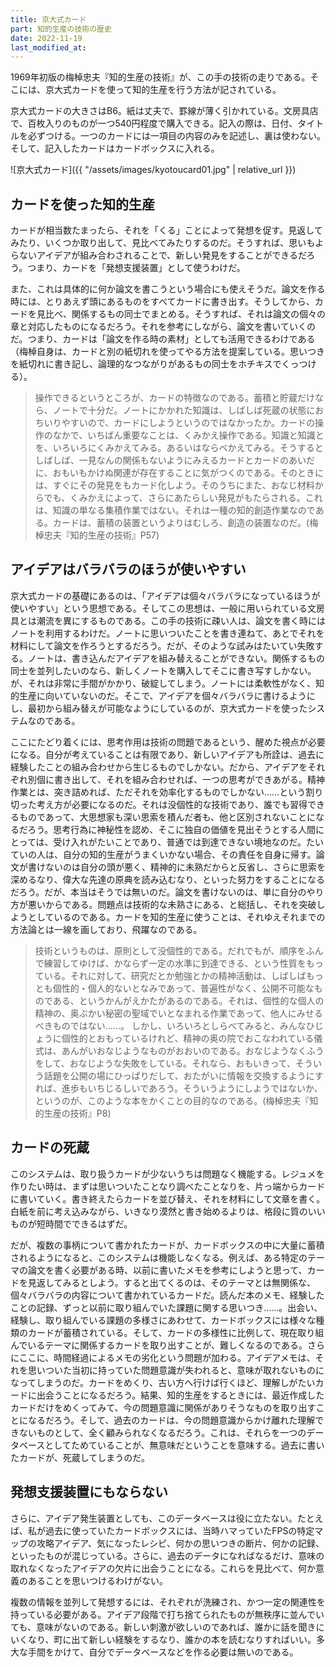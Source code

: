 ```yaml
---
title: 京大式カード
part: 知的生産の技術の歴史
date: 2022-11-19
last_modified_at: 
---
```


1969年初版の梅棹忠夫『知的生産の技術』が、この手の技術の走りである。そこには、京大式カードを使って知的生産を行う方法が記されている。

京大式カードの大きさはB6。紙は丈夫で、罫線が薄く引かれている。文房具店で、百枚入りのものが一つ540円程度で購入できる。記入の際は、日付、タイトルを必ずつける。一つのカードには一項目の内容のみを記述し、裏は使わない。そして、記入したカードはカードボックスに入れる。

![京大式カード]({{ "/assets/images/kyotoucard01.jpg" | relative_url }})

## カードを使った知的生産

カードが相当数たまったら、それを「くる」ことによって発想を促す。見返してみたり、いくつか取り出して、見比べてみたりするのだ。そうすれば、思いもよらないアイデアが組み合わされることで、新しい発見をすることができるだろう。つまり、カードを「発想支援装置」として使うわけだ。

また、これは具体的に何か論文を書こうという場合にも使えそうだ。論文を作る時には、とりあえず頭にあるものをすべてカードに書き出す。そうしてから、カードを見比べ、関係するもの同士でまとめる。そうすれば、それは論文の個々の章と対応したものになるだろう。それを参考にしながら、論文を書いていくのだ。つまり、カードは「論文を作る時の素材」としても活用できるわけである（梅棹自身は、カードと別の紙切れを使ってやる方法を提案している。思いつきを紙切れに書き記し、論理的なつながりがあるもの同士をホチキスでくっつける）。

>操作できるというところが、カードの特徴なのである。蓄積と貯蔵だけなら、ノートで十分だ。ノートにかかれた知識は、しばしば死蔵の状態におちいりやすいので、カードにしようというのではなかったか。カードの操作のなかで、いちばん重要なことは、くみかえ操作である。知識と知識とを、いろいろにくみかえてみる。あるいはならべかえてみる。そうするとしばしば、一見なんの関係もないようにみえるカードとカードのあいだに、おもいもかけぬ関連が存在することに気がつくのである。そのときには、すぐにその発見をもカード化しよう。そのうちにまた、おなじ材料からでも、くみかえによって、さらにあたらしい発見がもたらされる。これは、知識の単なる集積作業ではない。それは一種の知的創造作業なのである。カードは、蓄積の装置というよりはむしろ、創造の装置なのだ。(梅棹忠夫『知的生産の技術』P57)

## アイデアはバラバラのほうが使いやすい

京大式カードの基礎にあるのは、「アイデアは個々バラバラになっているほうが使いやすい」という思想である。そしてこの思想は、一般に用いられている文房具とは潮流を異にするものである。この手の技術に疎い人は、論文を書く時にはノートを利用するわけだ。ノートに思いついたことを書き連ねて、あとでそれを材料にして論文を作ろうとするだろう。だが、そのような試みはたいてい失敗する。ノートは、書き込んだアイデアを組み替えることができない。関係するもの同士を並列したいのなら、新しくノートを購入してそこに書き写すしかない。が、それは非常に手間がかかり、破綻してしまう。ノートには柔軟性がなく、知的生産に向いていないのだ。そこで、アイデアを個々バラバラに書けるようにし、最初から組み替えが可能なようにしているのが、京大式カードを使ったシステムなのである。

ここにたどり着くには、思考作用は技術の問題であるという、醒めた視点が必要になる。自分が考えていることは有限であり、新しいアイデアも所詮は、過去に経験したことの組み合わせから生じるものでしかない。だから、アイデアをそれぞれ別個に書き出して、それを組み合わせれば、一つの思考ができあがる。精神作業とは、突き詰めれば、ただそれを効率化するものでしかない……という割り切った考え方が必要になるのだ。それは没個性的な技術であり、誰でも習得できるものであって、大思想家も深い思索を積んだ者も、他と区別されないことになるだろう。思考行為に神秘性を認め、そこに独自の価値を見出そうとする人間にとっては、受け入れがたいことであり、普通では到達できない境地なのだ。たいていの人は、自分の知的生産がうまくいかない場合、その責任を自身に帰す。論文が書けないのは自分の頭が悪く、精神的に未熟だからと反省し、さらに思索を深めるなり、偉大な先達の原典を読み込むなり、といった努力をすることになるだろう。だが、本当はそうでは無いのだ。論文を書けないのは、単に自分のやり方が悪いからである。問題点は技術的な未熟さにある、と総括し、それを突破しようとしているのである。カードを知的生産に使うことは、それゆえそれまでの方法論とは一線を画しており、飛躍なのである。

>技術というものは、原則として没個性的である。だれでもが、順序をふんで練習してゆけば、かならず一定の水準に到達できる、という性質をもっている。それに対して、研究だとか勉強とかの精神活動は、しばしばもっとも個性的・個人的ないとなみであって、普遍性がなく、公開不可能なものである、というかんがえかたがあるのである。それは、個性的な個人の精神の、奥ぶかい秘密の聖域でいとなまれる作業であって、他人にみせるべきものではない……。
>しかし、いろいろとしらべてみると、みんなひじょうに個性的とおもっているけれど、精神の奥の院でおこなわれている儀式は、あんがいおなじようなものがおおいのである。おなじようなくふうをして、おなじような失敗をしている。それなら、おもいきって、そういう話題を公開の場にひっぱりだして、おたがいに情報を交換するようにすれば、進歩もいちじるしいであろう。そういうようにしようではないか、というのが、このような本をかくことの目的なのである。(梅棹忠夫『知的生産の技術』P8)

## カードの死蔵

このシステムは、取り扱うカードが少ないうちは問題なく機能する。レジュメを作りたい時は、まずは思いついたことなり調べたことなりを、片っ端からカードに書いていく。書き終えたらカードを並び替え、それを材料にして文章を書く。白紙を前に考え込みながら、いきなり漠然と書き始めるよりは、格段に質のいいものが短時間でできるはずだ。

だが、複数の事柄について書かれたカードが、カードボックスの中に大量に蓄積されるようになると、このシステムは機能しなくなる。例えば、ある特定のテーマの論文を書く必要がある時、以前に書いたメモを参考にしようと思って、カードを見返してみるとしよう。すると出てくるのは、そのテーマとは無関係な、個々バラバラの内容について書かれているカードだ。読んだ本のメモ、経験したことの記録、ずっと以前に取り組んでいた課題に関する思いつき……。出会い、経験し、取り組んでいる課題の多様さにあわせて、カードボックスには様々な種類のカードが蓄積されている。そして、カードの多様性に比例して、現在取り組んでいるテーマに関係するカードを取り出すことが、難しくなるのである。さらにここに、時間経過によるメモの劣化という問題が加わる。アイデアメモは、それを思いついた当初に持っていた問題意識が失われると、意味が取れないものになってしまうのだ。カードをめくり、古い方へ行けば行くほど、理解しがたいカードに出会うことになるだろう。結果、知的生産をするときには、最近作成したカードだけをめくってみて、今の問題意識に関係がありそうなものを取り出すことになるだろう。そして、過去のカードは、今の問題意識からかけ離れた理解できないものとして、全く顧みられなくなるだろう。これは、それらを一つのデータベースとしてためていることが、無意味だということを意味する。過去に書いたカードが、死蔵してしまうのだ。

## 発想支援装置にもならない

さらに、アイデア発生装置としても、このデータベースは役に立たない。たとえば、私が過去に使っていたカードボックスには、当時ハマっていたFPSの特定マップの攻略アイデア、気になったレシピ、何かの思いつきの断片、何かの記録、といったものが混じっている。さらに、過去のデータになればなるだけ、意味の取れなくなったアイデアの欠片に出会うことになる。これらを見比べて、何か意義のあることを思いつけるわけがない。

複数の情報を並列して発想するには、それぞれが洗練され、かつ一定の関連性を持っている必要がある。アイデア段階で打ち捨てられたものが無秩序に並んでいても、意味がないのである。新しい刺激が欲しいのであれば、誰かに話を聞きにいくなり、町に出て新しい経験をするなり、誰かの本を読むなりすればいい。多大な手間をかけて、自分でデータベースなどを作る必要は無いのである。
